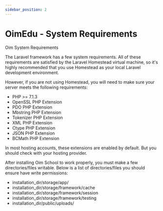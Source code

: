```yaml
---
sidebar_position: 2
---
```


# OimEdu - System Requirements

Oim System Requirements   

The Laravel framework has a few system requirements. All of these requirements are satisfied by the Laravel Homestead virtual machine, so it's highly recommended that you use Homestead as your local Laravel development environment.

However, if you are not using Homestead, you will need to make sure your server meets the following requirements:

- PHP >= 7.1.3
- OpenSSL PHP Extension
- PDO PHP Extension
- Mbstring PHP Extension 
- Tokenizer PHP Extension
- XML PHP Extension
- Ctype PHP Extension
- JSON PHP Extension
- BCMath PHP Extension

In most hosting accounts, these extensions are enabled by default. But you should check with your hosting provider.

After installing Oim School to work properly, you must make a few directories/files writable. Below is a list of directories/files you should ensure have write permissions:

- installation_dir/storage/app/
- installation_dir/storage/framework/cache
- installation_dir/storage/framework/session
- installation_dir/storage/framework/testing
- installation_dir/public/uploads/